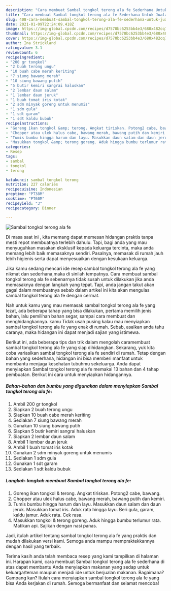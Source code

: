 ```yaml
---
description: "Cara membuat Sambal tongkol terong ala fe Sederhana Untuk Jualan"
title: "Cara membuat Sambal tongkol terong ala fe Sederhana Untuk Jualan"
slug: 408-cara-membuat-sambal-tongkol-terong-ala-fe-sederhana-untuk-jualan
date: 2021-01-09T22:24:09.418Z
image: https://img-global.cpcdn.com/recipes/d7570bc6253bb4e3/680x482cq70/sambal-tongkol-terong-ala-fe-foto-resep-utama.jpg
thumbnail: https://img-global.cpcdn.com/recipes/d7570bc6253bb4e3/680x482cq70/sambal-tongkol-terong-ala-fe-foto-resep-utama.jpg
cover: https://img-global.cpcdn.com/recipes/d7570bc6253bb4e3/680x482cq70/sambal-tongkol-terong-ala-fe-foto-resep-utama.jpg
author: Ina Strickland
ratingvalue: 3.1
reviewcount: 6
recipeingredient:
- "200 gr tongkol"
- "2 buah terong ungu"
- "10 buah cabe merah keriting"
- "7 siung bawang merah"
- "10 siung bawang putih"
- "5 butir kemiri sangrai haluskan"
- "2 lembar daun salam"
- "1 lembar daun jeruk"
- "1 buah tomat iris kotak"
- "2 sdm minyak goreng untuk menumis"
- "1 sdm gula"
- "1 sdt garam"
- "1 sdt kaldu bubuk"
recipeinstructions:
- "Goreng ikan tongkol &amp; terong. Angkat tiriskan. Potong2 cabe, bawang."
- "Chopper atau ulek halus cabe, bawang merah, bawang putih dan kemiri."
- "Tumis bumbu hingga harum dan layu. Masukkan daun salam dan daun jeruk. Masukkan tomat iris. Aduk rata hingga layu. Beri gula, garam, kaldu jamur. Aduk rata. Cek rasa."
- "Masukkan tongkol &amp; terong goreng. Aduk hingga bumbu terlumur rata. Matikan api. Sajikan dengan nasi panas."
categories:
- Resep
tags:
- sambal
- tongkol
- terong

katakunci: sambal tongkol terong 
nutrition: 227 calories
recipecuisine: Indonesian
preptime: "PT38M"
cooktime: "PT60M"
recipeyield: "3"
recipecategory: Dinner

---
```



![Sambal tongkol terong ala fe](https://img-global.cpcdn.com/recipes/d7570bc6253bb4e3/680x482cq70/sambal-tongkol-terong-ala-fe-foto-resep-utama.jpg)

Di masa  saat ini , kita memang dapat memesan hidangan praktis tanpa mesti repot membuatnya terlebih dahulu. Tapi, bagi anda yang mau menyuguhkan masakan eksklusif kepada keluarga tercinta, maka anda memang lebih baik memasaknya sendiri. Pasalnya, memasak di rumah jauh lebih higienis serta dapat menyesuaikan dengan kesukaan keluarga.

Jika kamu sedang mencari ide resep sambal tongkol terong ala fe yang nikmat dan sederhana,maka di sinilah tempatnya. Cara membuat sambal tongkol terong ala fe  sebenarnya tidak susah untuk dilakukan jika anda memasaknya dengan langkah yang tepat. Tapi, anda jangan takut akan gagal dalam membuatnya 
sebab dalam artikel ini kita akan mengulas sambal tongkol terong ala fe dengan cermat.  



Nah untuk kamu yang mau memasak sambal tongkol terong ala fe yang lezat, ada beberapa tahap yang bisa dilakukan, pertama memilih jenis bahan, lalu pemilihan bahan segar, sampai cara membuat dan menghidangkannya. kamu Tidak usah pusing kalau mau menyiapkan sambal tongkol terong ala fe yang enak di rumah. Sebab, asalkan anda  tahu caranya, maka hidangan ini dapat menjadi sajian yang istimewa.

Berikut ini, ada beberapa tips dan trik dalam mengolah caramembuat sambal tongkol terong ala fe yang siap dihidangkan. Sekarang, yuk kita coba variasikan sambal tongkol terong ala fe sendiri di rumah. Tetap dengan bahan yang sederhana, hidangan ini bisa memberi manfaat untuk membantu menjaga kesehatan tubuhmu sekeluarga. Anda dapat menyiapkan Sambal tongkol terong ala fe memakai 13 bahan dan 4 tahap pembuatan. Berikut ini cara untuk menyiapkan hidangannya.

<!--inarticleads1-->

##### Bahan-bahan dan bumbu yang digunakan dalam menyiapkan Sambal tongkol terong ala fe:

1. Ambil 200 gr tongkol
1. Siapkan 2 buah terong ungu
1. Siapkan 10 buah cabe merah keriting
1. Sediakan 7 siung bawang merah
1. Gunakan 10 siung bawang putih
1. Siapkan 5 butir kemiri sangrai haluskan
1. Siapkan 2 lembar daun salam
1. Ambil 1 lembar daun jeruk
1. Ambil 1 buah tomat iris kotak
1. Gunakan 2 sdm minyak goreng untuk menumis
1. Sediakan 1 sdm gula
1. Gunakan 1 sdt garam
1. Sediakan 1 sdt kaldu bubuk




<!--inarticleads2-->

##### Langkah-langkah membuat Sambal tongkol terong ala fe:

1. Goreng ikan tongkol &amp; terong. Angkat tiriskan. Potong2 cabe, bawang.
1. Chopper atau ulek halus cabe, bawang merah, bawang putih dan kemiri.
1. Tumis bumbu hingga harum dan layu. Masukkan daun salam dan daun jeruk. Masukkan tomat iris. Aduk rata hingga layu. Beri gula, garam, kaldu jamur. Aduk rata. Cek rasa.
1. Masukkan tongkol &amp; terong goreng. Aduk hingga bumbu terlumur rata. Matikan api. Sajikan dengan nasi panas.




Jadi, itulah artikel tentang  sambal tongkol terong ala fe  yang praktis dan mudah dilakukan versi kami. Semoga anda mampu mempraktekkannya dengan hasil yang terbaik. 

Terima kasih anda telah membaca resep yang kami tampilkan di halaman ini. Harapan kami, cara membuat  Sambal tongkol terong ala fe sederhana di atas dapat membantu Anda menyiapkan makanan yang sedap untuk keluarga/teman maupun menjadi ide untuk berjualan makanan. Bagaimana? Gampang kan? Itulah cara menyiapkan sambal tongkol terong ala fe yang bisa Anda kerjakan di rumah. Semoga bermanfaat dan selamat mencoba!

